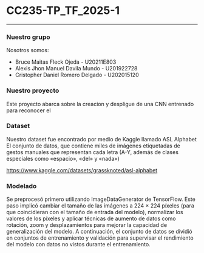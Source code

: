 # CC235-TP_TF_2025-1

---

### Nuestro grupo
Nosotros somos:
* Bruce Maitas Fleck Ojeda - U20211E803
* Alexis Jhon Manuel Davila Mundo - U201922728
* Cristopher Daniel Romero Delgado - U202015120

### Nuestro proyecto
Este proyecto abarca sobre la creacion y despligue de una CNN entrenado para reconocer el 


### Dataset
Nuestro dataset fue encontrado por medio de Kaggle llamado ASL Alphabet
El conjunto de datos, que contiene miles de imágenes etiquetadas de gestos manuales que representan cada letra (A-Y, además de clases especiales como «espacio», «del» y «nada»)

https://www.kaggle.com/datasets/grassknoted/asl-alphabet

### Modelado
Se preprocesó primero utilizando ImageDataGenerator de TensorFlow. Este paso implicó cambiar el tamaño de las imágenes a 224 × 224 píxeles (para que coincidieran con el tamaño de entrada del modelo), normalizar los valores de los píxeles y aplicar técnicas de aumento de datos como rotación, zoom y desplazamientos para mejorar la capacidad de generalización del modelo. A continuación, el conjunto de datos se dividió en conjuntos de entrenamiento y validación para supervisar el rendimiento del modelo con datos no vistos durante el entrenamiento.
